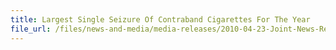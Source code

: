 ```yaml
---
title: Largest Single Seizure Of Contraband Cigarettes For The Year 
file_url: /files/news-and-media/media-releases/2010-04-23-Joint-News-Release.pdf
---
```

